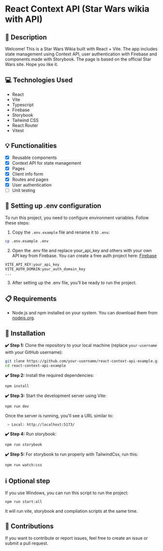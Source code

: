 # React Context API (Star Wars wikia with API)

## 📄 Description

Welcome! This is a Star Wars Wikia built with React + Vite. The app includes state management using Context API, user authentication with Firebase and components made with Storybook. The page is based on the official Star Wars site. Hope you like it.

## 💻 Technologies Used

- React
- Vite
- Typescript
- Firebase
- Storybook 
- Tailwind CSS
- React Router
- Vitest

## 💡 Functionalities

- [x] Reusable components
- [x] Context API for state management
- [x] Pages
- [x] Client info form
- [x] Routes and pages
- [x] User authentication
- [ ] Unit testing

## 🔑 Setting up .env configuration

To run this project, you need to configure environment variables. Follow these steps:

1. Copy the `.env.example` file and rename it to `.env`:

```bash
cp .env.example .env
```

2. Open the .env file and replace your_api_key and others with your own API key from Firebase. You can create a free auth project here: [Firebase](https://firebase.google.com/)

```bash
VITE_API_KEY:your_api_key
VITE_AUTH_DOMAIN:your_auth_domain_key
...
```
3. After setting up the .env file, you’ll be ready to run the project.

## 📋 Requirements

- Node.js and npm installed on your system. You can download them from [nodejs.org](https://nodejs.org/).

## 🚀 Installation

**✔️ Step 1:** Clone the repository to your local machine (replace `your-username` with your GitHub username):

```bash
git clone https://github.com/your-username/react-context-api-example.git
cd react-context-api-example
```

**✔️ Step 2:** Install the required dependencies:

```bash
npm install
```

**✔️ Step 3:** Start the development server using Vite:

```bash
npm run dev
```
Once the server is running, you'll see a URL similar to:

```bash
 > Local: http://localhost:5173/
```

**✔️ Step 4:** Run storybook:

```bash
npm run storybook
```

**✔️ Step 5:** For storybook to run properly with TailwindCss, run this:

```bash
npm run watch:css
```

## ℹ️​ Optional step

If you use Windows, you can run this script to run the project:

```bash
npm run start:all
```
It will run vite, storybook and compilation scripts at the same time.

## 🤝 Contributions
If you want to contribute or report issues, feel free to create an issue or submit a pull request.
